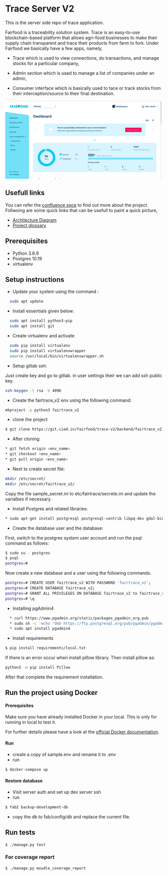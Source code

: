 # Trace Server V2
This is the server side repo of trace application.


Fairfood is a traceability solution system. Trace is an easy-to-use blockchain-based platform that allows agri-food businesses to make their supply chain transparent and trace their products from farm to fork.
Under Fairfood we basically have a few apps, namely,

* Trace which is used to view connections, do transactions, and manage stocks for a particular company,

* Admin section which is used to manage a list of companies under an admin,

* Consumer interface which is basically used to tace or track stocks from their interception/source to their final destination.

<img alt="This is an image" src="fairtrace_v2/templates/fairfood_dashboard.png" width="500" />

## Usefull links
You can refer the [confluence spce](https://rightorigins.atlassian.net/l/cp/ZXP3u3sK) to find out more about the project. Follwoing are some quick links that can be usefull to paint a quick picture,
* [Architecture Diagram](https://rightorigins.atlassian.net/wiki/external/887259334/MmFjOTMyNDVlMTY0NGY1ZDhlNTE5OTNjNzhlNzQyNmM?atlOrigin=eyJpIjoiZTJhYTg5MjQyN2IyNDFkM2I5NGZmYTA4Y2VkYTVkZDIiLCJwIjoiYyJ9)
* [Project glossary](https://rightorigins.atlassian.net/l/cp/q0Z5Btin)

## Prerequisites
* Python 3.6.9
* Postgres 10.19
* virtualenv

## Setup instructions
* Update your system using the command :
```sh
  sudo apt update
```
* Install essentials given below:
```sh
  sudo apt install python3-pip
  sudo apt install git
```

* Create virtualenv and activate
```sh
  sudo pip install virtualenv
  sudo pip install virtualenvwrapper
  source /usr/local/bin/virtualenvwrapper.sh
```
* Setup gitlab ssh:

Just create key and go to gitlab. in user settings their we can add ssh public key.
```sh
ssh-keygen -t rsa -b 4096
```
* Create the fairtrace_v2 env using the following command:
```sh
mkproject -p python3 fairtrace_v2
```
* clone the project
```sh
$ git clone https://git.cied.in/fairfood/trace-v2/backend/fairtrace_v2.git .
```
* After cloning:
```sh
* git fetch origin <env_name>
* git checkout <env_name>
* git pull origin <env_name>
```
* Next to create secret file:
```sh
mkdir /etc/secret/
mkdir /etc/secret/fairtrace_v2/
```
Copy the file sample_secret.ini to etc/fairtrace/secrete.ini and update the varialbes if necessary.

* Install Postgres and related libraries:
```sh
* sudo apt-get install postgresql postgresql-contrib libpq-dev gdal-bin postgis
```
* Create the database user and the database:

First, switch to the postgres system user account and run the psql command as follows:

```sh
$ sudo su - postgres
$ psql
postgres=#
```
Now create a new database and a user using the following commands.

```sh
postgres=# CREATE USER fairtrace_v2 WITH PASSWORD 'fairtrace_v2';
postgres=# CREATE DATABASE fairtrace_v2;
postgres=# GRANT ALL PRIVILEGES ON DATABASE fairtrace_v2 to fairtrace_v2;
postgres=# \q
```

* Installing pgAdmin4
```sh
  * curl https://www.pgadmin.org/static/packages_pgadmin_org.pub
  * sudo sh -c 'echo "deb https://ftp.postgresql.org/pub/pgadmin/pgadmin4/apt/$(lsb_release -cs) pgadmin4 main" > /etc/apt/sources.list.d/pgadmin4.list && apt update'
  * sudo apt install pgadmin4
```

* Install requirements
```sh
$ pip install requirements/local.txt
```
If there is an error occur when install pillow library. Then install pillow as:
```sh
python3 -m pip install Pillow
```
After that complete the requirement installation.

## Run the project using Docker

#### Prerequisites

Make sure you have already installed Docker in your local. This is only for running in local to test it.

For further details please have a look at the [official Docker documentation](https://docs.docker.com/engine/installation/).

#### Run
* create a copy of sample.env and rename it to .env
* run
```sh
$ docker-compose up
```
#### Restore database
* Visit server auth and set up dev server ssh
* run
```sh
$ fab2 backup-development-db
```
* copy the db to fab/config/db and replace the current file.

## Run tests

```commandline
$ ./manage.py test
```
### For coverage report
```commandline
$ ./manage.py moudle_coverage_report
```
